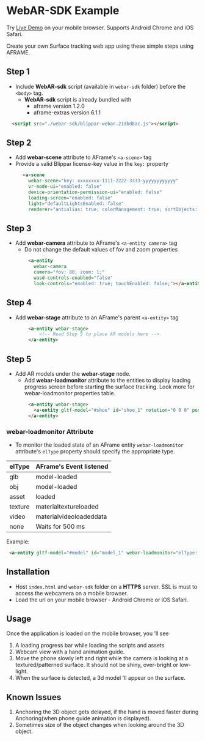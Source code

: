 # WebAR-SDK Example

Try [Live Demo](https://webar-sdk.blippar.com/ "WebAR-sdk Example Live Demo") on your mobile browser. Supports Android Chrome and iOS Safari.

Create your own Surface tracking web app using these simple steps using AFRAME.

## Step 1

- Include **WebAR-sdk** script (available in `webar-sdk` folder) before the `<body>` tag.
  - **WebAR-sdk** script is already bundled with
    - aframe version 1.2.0
    - aframe-extras version 6.1.1

``` html
  <script src="./webar-sdk/blippar-webar.21dbd8ac.js"></script>
```

## Step 2

- Add **webar-scene** attribute to AFrame's `<a-scene>` tag
- Provide a valid Blippar license-key value in the `key:` property

``` html
      <a-scene
        webar-scene="key: xxxxxxxx-1111-2222-3333-yyyyyyyyyyyy"
        vr-mode-ui="enabled: false"
        device-orientation-permission-ui="enabled: false"
        loading-screen="enabled: false"
        light="defaultLightsEnabled: false"
        renderer="antialias: true; colorManagement: true; sortObjects: false; precision: high; logarithmicDepthBuffer: false; physicallyCorrectLights: false;">
```

## Step 3

- Add **webar-camera** attribute to AFrame's `<a-entity camera>` tag
  - Do not change the default values of fov and zoom properties

``` html
        <a-entity
          webar-camera
          camera="fov: 80; zoom: 1;"
          wasd-controls-enabled="false"
          look-controls="enabled: true; touchEnabled: false;"></a-entity>
```

## Step 4

- Add **webar-stage** attribute to an AFrame's parent `<a-entity>` tag

``` html
        <a-entity webar-stage>
            <!-- Read Step 5 to place AR models here -->
        </a-entity>
```

## Step 5

- Add AR models under the **webar-stage** node.
  - Add **webar-loadmonitor** attribute to the entities to display loading progress screen before starting the surface tracking. Look more for webar-loadmonitor properties table.

``` html
        <a-entity webar-stage>
          <a-entity gltf-model="#shoe" id="shoe_1" rotation="0 0 0" position="0 0 0" scale="5 5 5" webar-loadmonitor="elType: glb"></a-entity>
        </a-entity>
```

### webar-loadmonitor Attribute

- To monitor the loaded state of an AFrame entity `webar-loadmonitor` attribute's `elType` property should specify the appropriate type.

| elType         | AFrame's Event listened |
|----------------|-------------------------|
| glb            | model-loaded            |
| obj            | model-loaded            |
| asset          | loaded                  |
| texture        | materialtextureloaded   |
| video          | materialvideoloadeddata |
| none           | Waits for 500 ms        |

Example:

``` html
 <a-entity gltf-model="#model" id="model_1" webar-loadmonitor="elType: obj"></a-entity>
```

## Installation

- Host `index.html` and `webar-sdk` folder on a **HTTPS** server. SSL is must to access the webcamera on a mobile browser.
- Load the url on your mobile browser - Android Chrome or iOS Safari.

## Usage

Once the application is loaded on the mobile browser, you 'll see

  1. A loading progress bar while loading the scripts and assets
  2. Webcam view with a hand animation guide.
  3. Move the phone slowly left and right while the camera is looking at a textured/patterned surface. It should not be shiny, over-bright or low-light.
  4. When the surface is detected, a 3d model 'll appear on the surface.

## Known Issues
  1. Anchoring the 3D object gets delayed, if the hand is moved faster during Anchoring(when phone guide animation is displayed).
  2. Sometimes size of the object changes when looking around the 3D object.
